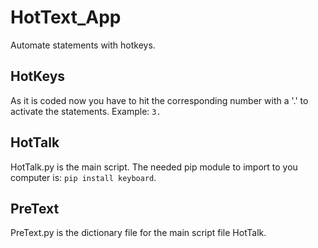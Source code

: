 # HotText_App
Automate statements with hotkeys.

## HotKeys
As it is coded now you have to hit the corresponding number with a '.' to activate the statements. Example: `3.`

## HotTalk
HotTalk.py is the main script. The needed pip module to import to you computer is: `pip install keyboard`.

## PreText
PreText.py is the dictionary file for the main script file HotTalk.
